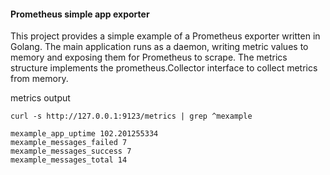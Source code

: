 #### Prometheus simple app exporter

This project provides a simple example of a Prometheus exporter written in Golang. The main application runs as a daemon, writing metric values to memory and exposing them for Prometheus to scrape. The metrics structure implements the prometheus.Collector interface to collect metrics from memory.

metrics output
```
curl -s http://127.0.0.1:9123/metrics | grep ^mexample

mexample_app_uptime 102.201255334
mexample_messages_failed 7
mexample_messages_success 7
mexample_messages_total 14
```
